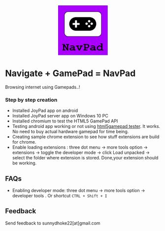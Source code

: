 <p align="center">
  <img  src="Assets/Logo/NavPad-logo.png">
</p>

<p align="center">

# Navigate + GamePad = NavPad

Browsing internet using Gamepads..!

### Step by step creation

- Installed JoyPad app on android
- Installed JoyPad server app on Windows 10 PC
- Installed chromium to test the HTML5 GamePad API
- Testing android app working or not using [html5gamepad tester](https://html5gamepad.com/). It works. No need to buy actual hardware gamepad for time being.
- Creating sample chrome extension to see how stuff extensions are build for chrome.
- Enable loading extensions : three dot menu -> more tools option -> extensions -> toggle the developer mode -> click Load unpacked -> select the folder where extension is stored. Done,your extension should be working.

## FAQs
- Enabling developer mode: three dot menu -> more tools option -> developer tools . Or shortcut `CTRL + Shift + I`



## Feedback

Send feedback to sunnydhoke22[at]gmail.com
